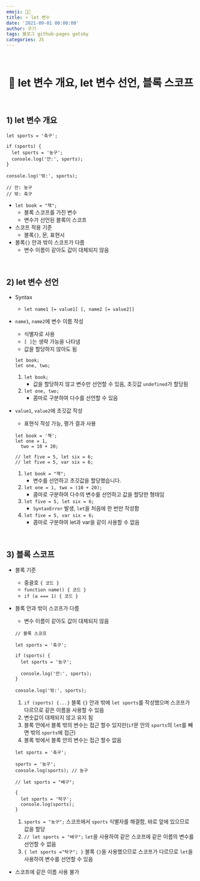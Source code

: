 ```yaml
---
emoji: 👨‍💻
title: ⭐️ let 변수
date: '2021-09-01 00:00:00'
author: 우기
tags: 블로그 github-pages gatsby
categories: JS
---
```


<br>

<h1 align="center">
  👋 let 변수 개요, let 변수 선언, 블록 스코프
</h1>

<br>

## 1) let 변수 개요

```tsx
let sports = '축구';

if (sports) {
  let sports = '농구';
  console.log('안:', sports);
}

console.log('밖:', sports);

// 안: 농구
// 밖: 축구
```

- `let book = "책";`
  - 블록 스코프를 가진 변수
  - 변수가 선언된 블록이 스코프
- 스코프 적용 기준
  - 블록`{}`, 문, 표현시
- 블록`{}` 안과 밖이 스코프가 다름
  - 변수 이름이 같아도 값이 대체되지 않음

<br>

## 2) let 변수 선언

- Syntax
  - `let name1 [= value1] [, name2 [= value2]]`
- `name1`, `name2`에 변수 이름 작성

  - 식별자로 사용
  - `[ ]`는 생략 가능을 나타냄
  - 값을 할당하지 않아도 됨

  ```tsx
  let book;
  let one, two;
  ```

  1. `let book;`
     - 값을 할당하지 않고 변수만 선언할 수 있음, 초깃값 `undefined`가 할당됨
  2. `let one, two;`
     - 콤마로 구분하여 다수를 선언할 수 있음

- `value1`, `value2`에 초깃값 작성

  - 표현식 작성 가능, 평가 결과 사용

  ```tsx
  let book = '책';
  let one = 1,
    two = 10 + 20;

  // let five = 5, let six = 6;
  // let five = 5, var six = 6;
  ```

  1. `let book = "책";`
     - 변수를 선언하고 초깃값을 할당했습니다.
  2. `let one = 1, two = (10 + 20);`
     - 콤마로 구분하여 다수의 변수를 선언하고 값을 할당한 형태임
  3. `let five = 5, let six = 6;`
     - `SyntaxError` 발생, `let`을 처음에 한 번만 작성함
  4. `let five = 5, var six = 6;`
     - 콤마로 구분하여 let과 var을 같이 사용할 수 없음

<br>

## 3) 블록 스코프

- 블록 기준
  - 중괄호 `{ 코드 }`
  - `function name() { 코드 }`
  - `if (a === 1) { 코드 }`
- 블록 안과 밖이 스코프가 다름

  - 변수 이름이 같아도 값이 대체되지 않음

  ```tsx
  // 블록 스코프

  let sports = '축구';

  if (sports) {
    let sports = '농구';

    console.log('안:', sports);
  }

  console.log('밖:', sports);
  ```

  1. `if (sports) {...}` 블록 `{}` 안과 밖에 `let sports`를 작성했으며 스코프가 다르므로 같은 이름을 사용할 수 있음
  2. 변숫값이 대체되지 않고 유지 됨
  3. 블록 안에서 블록 밖의 변수는 접근 할수 있지만(`if`문 안의 `sports`의 `let`를 빼면 밖의 `sports`에 접근)
  4. 블록 밖에서 블록 안의 변수는 접근 할수 없음

  ```tsx
  let sports = '축구';

  sports = '농구';
  console.log(sports); // 농구

  // let sports = "배구";

  {
    let sports = '탁구';
    console.log(sports);
  }
  ```

  1. `sports = "농구";` 스코프에서 `sports` 식별자를 해결함, 바로 앞에 있으므로 값을 할당
  2. `// let sports = "배구";` `let`을 사용하여 같은 스코프에 같은 이름의 변수를 선언할 수 없음
  3. `{ let sports ="탁구"; }` 블록 `{}`을 사용했으므로 스코프가 다르므로 `let`을 사용하여 변수를 선언할 수 있음

- 스코프에 같은 이름 사용 불가

```toc

```
